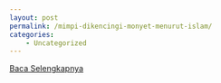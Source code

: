 ```yaml
---
layout: post
permalink: /mimpi-dikencingi-monyet-menurut-islam/
categories:
    - Uncategorized
---
```


[Baca Selengkapnya](/10)